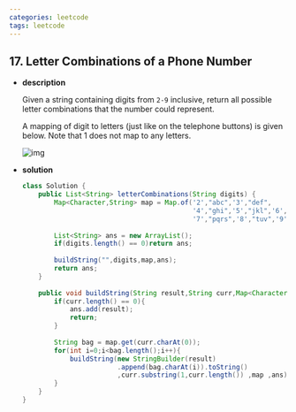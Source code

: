 ```yaml
---
categories: leetcode
tags: leetcode
---
```




## 17. Letter Combinations of a Phone Number

* **description**

  Given a string containing digits from `2-9` inclusive, return all possible letter combinations that the number could represent.

  A mapping of digit to letters (just like on the telephone buttons) is given below. Note that 1 does not map to any letters.

  ![img](http://upload.wikimedia.org/wikipedia/commons/thumb/7/73/Telephone-keypad2.svg/200px-Telephone-keypad2.svg.png)

* **solution**

  ```java
  class Solution {
      public List<String> letterCombinations(String digits) {
          Map<Character,String> map = Map.of('2',"abc",'3',"def",
                                             '4',"ghi",'5',"jkl",'6',"mno",
                                             '7',"pqrs",'8',"tuv",'9',"wxyz");
          
          List<String> ans = new ArrayList();
          if(digits.length() == 0)return ans;
          
          buildString("",digits,map,ans);
          return ans;
      }
      
      public void buildString(String result,String curr,Map<Character,String> map,List<String> ans){
          if(curr.length() == 0){
              ans.add(result);
              return;
          }
          
          String bag = map.get(curr.charAt(0));
          for(int i=0;i<bag.length();i++){
              buildString(new StringBuilder(result)
                          .append(bag.charAt(i)).toString()
                          ,curr.substring(1,curr.length()) ,map ,ans);
          }
      }
  }
  ```

  